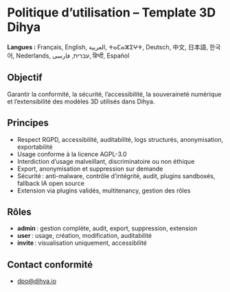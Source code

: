 # Politique d’utilisation – Template 3D Dihya

**Langues :** Français, English, العربية, ⵜⴰⵎⴰⵣⵉⵖⵜ, Deutsch, 中文, 日本語, 한국어, Nederlands, עברית, فارسی, हिन्दी, Español

## Objectif
Garantir la conformité, la sécurité, l’accessibilité, la souveraineté numérique et l’extensibilité des modèles 3D utilisés dans Dihya.

## Principes
- Respect RGPD, accessibilité, auditabilité, logs structurés, anonymisation, exportabilité
- Usage conforme à la licence AGPL-3.0
- Interdiction d’usage malveillant, discriminatoire ou non éthique
- Export, anonymisation et suppression sur demande
- Sécurité : anti-malware, contrôle d’intégrité, audit, plugins sandboxés, fallback IA open source
- Extension via plugins validés, multitenancy, gestion des rôles

## Rôles
- **admin** : gestion complète, audit, export, suppression, extension
- **user** : usage, création, modification, auditabilité
- **invite** : visualisation uniquement, accessibilité

## Contact conformité
- dpo@dihya.io
